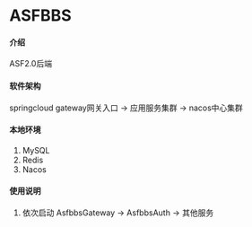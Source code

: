 # ASFBBS

#### 介绍
ASF2.0后端

#### 软件架构
springcloud gateway网关入口 -> 应用服务集群 -> nacos中心集群


#### 本地环境

1.  MySQL
2.  Redis
3.  Nacos

#### 使用说明

1.  依次启动 AsfbbsGateway -> AsfbbsAuth -> 其他服务

